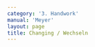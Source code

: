 ```yaml
---
category: '3. Handwork'
manual: 'Meyer'
layout: page
title: Changing / Wechseln
---
```


<link rel="import" href="/bower_components/polymer/polymer.html">
<link rel="import" href="shared-styles.html">

<dom-module id="{{ page.url | split:'/' | last | remove: '.html' }}-element">
  <template>
    <style include="shared-styles">
      :host {
        display: block;

        padding: 10px;
      }
    </style>

    <div class="card">

      <h1>{{ page.title }}</h1>


      <p>Transcription:</p>
      <blockquote><p>Changing demands an experienced combatant, for they who change in expertly and not at the right time only delays themselves and make themselves open without cause. But for they who are experienced in combat and know how to use changing, it is an artful work and appropriate to execute against those who only work toward the sword and not toward the body.</p>

      <p>Now changing is diverse: changing in the Onset from one side to another, changing before the Onset from one guard to another, also in the Onset to change through against the cut.</p>

      <blockquote><p>Thus in the Onset deliver a straight Wrath or High Cut from your right at your opponent's left side. If they cut at your sword and not your body, then in the cut let your point slip through underneath with crossed hands; step and cut long in to the other upper opening. But be careful that they do not catch you or plant their weapon upon you by chasing.</p>

      <p>Likewise in the Onset come into the Longpoint and extend it long in front of you. If they cut against your sword and intend to strike it out or wind, then let your point sink through underneath and work at their other side. If they slip after it and intend to parry, then change through again, either until you have an opening or else until you come upon a suitable work with which you can cut.</p>
      </blockquote>
      </blockquote>

    </div>
  </template>

  <script>
    Polymer({
      is: '{{ page.url | split:'/' | last | remove: '.html' }}-element',
    });
  </script>
</dom-module>